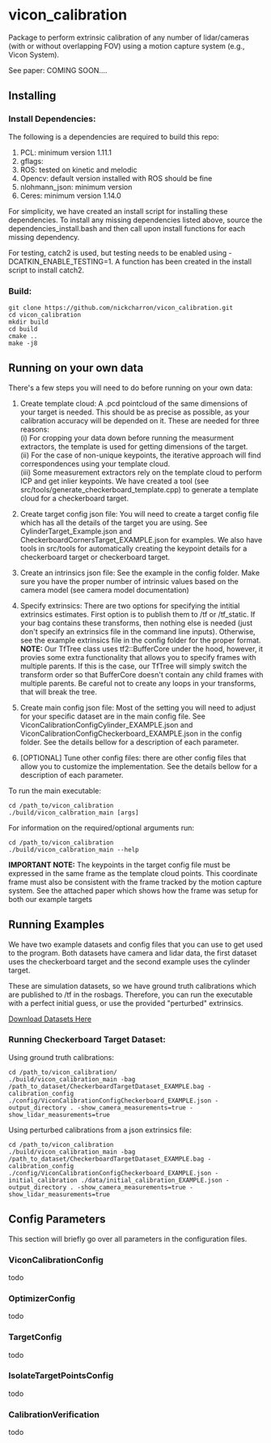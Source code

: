 # vicon_calibration

Package to perform extrinsic calibration of any number of lidar/cameras (with or without overlapping FOV) using a motion capture system (e.g., Vicon System).

See paper: COMING SOON....

## Installing

### Install Dependencies:

The following is a dependencies are required to build this repo:

1. PCL: minimum version 1.11.1
2. gflags: 
3. ROS: tested on kinetic and melodic
4. Opencv: default version installed with ROS should be fine
5. nlohmann_json: minimum version 
6. Ceres: minimum version 1.14.0

For simplicity, we have created an install script for installing these dependencies. To install any missing dependencies listed above, source the dependencies_install.bash and then call upon install functions for each missing dependency. 

For testing, catch2 is used, but testing needs to be enabled using -DCATKIN_ENABLE_TESTING=1. A function has been created in the install script to install catch2.

### Build:

```
git clone https://github.com/nickcharron/vicon_calibration.git
cd vicon_calibration
mkdir build
cd build
cmake ..
make -j8
```

## Running on your own data

There's a few steps you will need to do before running on your own data:

1. Create template cloud: A .pcd pointcloud of the same dimensions of your target is needed. This should be as precise as possible, as your calibration accuracy will be depended on it. These are needed for three reasons: <br />
    (i) For cropping your data down before running the measurment extractors, the template is used for getting dimensions of the target.<br />
    (ii) For the case of non-unique keypoints, the iterative approach will find correspondences using your template cloud.<br />
    (iii) Some measurement extractors rely on the template cloud to perform ICP and get inlier keypoints.
We have created a tool (see src/tools/generate_checkerboard_template.cpp) to generate a template cloud for a checkerboard target.   
    
2. Create target config json file: You will need to create a target config file which has all the details of the target you are using. See CylinderTarget_Example.json and CheckerboardCornersTarget_EXAMPLE.json for examples. We also have tools in src/tools for automatically creating the keypoint details for a checkerboard target or checkerboard target. 

3. Create an intrinsics json file: See the example in the config folder. Make sure you have the proper number of intrinsic values based on the camera model (see camera model documentation)

4. Specify extrinsics: There are two options for specifying the intitial extrinsics estimates. First option is to publish them to /tf or /tf_static. If your bag contains these transforms, then nothing else is needed (just don't specify an extrinsics file in the command line inputs). Otherwise, see the example extrinsics file in the config folder for the proper format. **NOTE:**  Our TfTree class uses tf2::BufferCore under the hood, however, it provies some extra functionality that allows you to specify frames with multiple parents. If this is the case, our TfTree will simply switch the transform order so that BufferCore doesn't contain any child frames with multiple parents. Be careful not to create any loops in your transforms, that will break the tree.

5. Create main config json file: Most of the setting you will need to adjust for your specific dataset are in the main config file. See ViconCalibrationConfigCylinder_EXAMPLE.json and ViconCalibrationConfigCheckerboard_EXAMPLE.json in the config folder. See the details bellow for a description of each parameter.

6. [OPTIONAL] Tune other config files: there are other config files that allow you to customize the implementation. See the details bellow for a description of each parameter.

To run the main executable: 

```
cd /path_to/vicon_calibration
./build/vicon_calbration_main [args] 
```

For information on the required/optional arguments run:

```
cd /path_to/vicon_calibration
./build/vicon_calbration_main --help
```

**IMPORTANT NOTE:** The keypoints in the target config file must be expressed in the same frame as the template cloud points. This coordinate frame must also be consistent with the frame tracked by the motion capture system. See the attached paper which shows how the frame was setup for both our example targets

## Running Examples

We have two example datasets and config files that you can use to get used to the program. Both datasets have camera and lidar data, the first dataset uses the checkerboard target and the second example uses the cylinder target.

These are simulation datasets, so we have ground truth calibrations which are published to /tf in the rosbags. Therefore, you can run the executable with a perfect initial guess, or use the provided "perturbed" extrinsics.

[Download Datasets Here](https://drive.google.com/drive/folders/1YQMN1eqoqLlGv-Sx3SfFnKjootUpO-Mr?usp=sharing)

### Running Checkerboard Target Dataset:

Using ground truth calibrations:

```
cd /path_to/vicon_calibration/
./build/vicon_calibration_main -bag /path_to_dataset/CheckerboardTargetDataset_EXAMPLE.bag -calibration_config ./config/ViconCalibrationConfigCheckerboard_EXAMPLE.json -output_directory . -show_camera_measurements=true -show_lidar_measurements=true

```

Using perturbed calibrations from a json extrinsics file:

```
cd /path_to/vicon_calibration
./build/vicon_calibration_main -bag /path_to_dataset/CheckerboardTargetDataset_EXAMPLE.bag -calibration_config ./config/ViconCalibrationConfigCheckerboard_EXAMPLE.json -initial_calibration ./data/initial_calibration_EXAMPLE.json -output_directory . -show_camera_measurements=true -show_lidar_measurements=true

```

## Config Parameters

This section will briefly go over all parameters in the configuration files.

### ViconCalibrationConfig

todo

### OptimizerConfig

todo

### TargetConfig

todo

### IsolateTargetPointsConfig

todo

### CalibrationVerification

todo
